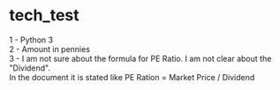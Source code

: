 # tech_test
1 - Python 3  
2 - Amount in pennies  
3 - I am not sure about the formula for PE Ratio. I am not clear about the "Dividend".  
In the document it is stated like PE Ration = Market Price / Dividend
